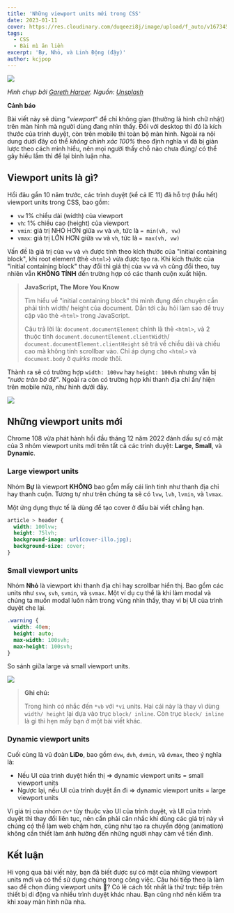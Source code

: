 ```yaml
---
title: 'Những viewport units mới trong CSS'
date: 2023-01-11
cover: https://res.cloudinary.com/duqeezi8j/image/upload/f_auto/v1673459845/ehkoo/photo-1472201248592-1241c92256ff.jpg
tags:
  - CSS
  - Bài mì ăn liền
excerpt: 'Bự, Nhỏ, và Linh Động (đậy)'
author: kcjpop
---
```


![](https://res.cloudinary.com/duqeezi8j/image/upload/f_auto/v1673459845/ehkoo/photo-1472201248592-1241c92256ff.jpg)

_Hình chụp bởi [Gareth Harper](https://unsplash.com/@garethharper). Nguồn: [Unsplash](https://unsplash.com/photos/yACpBcInUos)_

**Cảnh báo**

Bài viết này sẽ dùng "_viewport_" để chỉ không gian (thường là hình chữ nhật) trên màn hình mà người dùng đang nhìn thấy. Đối với desktop thì đó là kích thước của trình duyệt, còn trên mobile thì toàn bộ màn hình. Ngoài ra nội dung dưới đây có thể _không chính xác 100%_ theo định nghĩa vì đã bị giản lược theo cách mình hiểu, nên mọi người thấy chỗ nào chưa đúng/ có thể gây hiểu lầm thì để lại bình luận nha.

## Viewport units là gì?

Hồi đâu gần 10 năm trước, các trình duyệt (kể cả IE 11) đã hỗ trợ (hầu hết) viewport units trong CSS, bao gồm:

- `vw` 1% chiều dài (width) của viewport
- `vh`: 1% chiều cao (height) của viewport
- `vmin`: giá trị NHỎ HƠN giữa `vw` và `vh`, tức là `= min(vh, vw)`
- `vmax`: giá trị LỚN HƠN giữa `vw` và `vh`, tức là `= max(vh, vw)`

Vấn đề là giá trị của `vw` và `vh` được tính theo kích thước của "initial containing block", khi root element (thẻ `<html>`) vừa được tạo ra. Khi kích thước của "initial containing block" thay đổi thì giá thị của `vw` và `vh` cũng đổi theo, tuy nhiên vẫn **KHÔNG TÍNH** đến trường hợp có các thanh cuộn xuất hiện.

> **JavaScript, The More You Know**
>
> Tìm hiểu về "initial containing block" thì mình đụng đến chuyện cần phải tính width/ height của document. Dẫn tới câu hỏi làm sao để truy cập vào thẻ `<html>` trong JavaScript.
>
> Câu trả lời là: `document.documentElement` chính là thẻ `<html>`, và 2 thuộc tính `document.documentElement.clientWidth`/ `document.documentElement.clientHeight` sẽ trả về chiều dài và chiều cao mà không tính scrollbar vào. Chỉ áp dụng cho `<html>` và `document.body` ở _quirks mode_ thôi.

Thành ra sẽ có trường hợp `width: 100vw` hay `height: 100vh` nhưng vẫn bị _"nước tràn bờ đê"_. Ngoài ra còn có trường hợp khi thanh địa chỉ ẩn/ hiện trên mobile nữa, như hình dưới đây.

![](https://res.cloudinary.com/duqeezi8j/image/upload/f_auto/v1673460127/ehkoo/100vh_problem.png)

## Những viewport units mới

Chrome 108 vừa phát hành hồi đầu tháng 12 năm 2022 đánh dấu sự có mặt của 3 nhóm viewport units mới trên tất cả các trình duyệt: **Large**, **Small**, và **Dynamic**.

### Large viewport units

Nhóm **Bự** là viewport **KHÔNG** bao gồm mấy cái linh tinh như thanh địa chỉ hay thanh cuộn. Tương tự như trên chúng ta sẽ có `lvw`, `lvh`, `lvmin`, và `lvmax`.

Một ứng dụng thực tế là dùng để tạo cover ở đầu bài viết chẳng hạn.

```css
article > header {
  width: 100lvw;
  height: 75lvh;
  background-image: url(cover-illo.jpg);
  background-size: cover;
}
```

### Small viewport units

Nhóm **Nhỏ** là viewport khi thanh địa chỉ hay scrollbar hiển thị. Bao gồm các units như `svw`, `svh`, `svmin`, và `svmax`. Một ví dụ cụ thể là khi làm modal và chúng ta muốn modal luôn nằm trong vùng nhìn thấy, thay vì bị UI của trình duyệt che lại.

```css
.warning {
  width: 40em;
  height: auto;
  max-width: 100svh;
  max-height: 100svh;
}
```

So sánh giữa large và small viewport units.

![](https://res.cloudinary.com/duqeezi8j/image/upload/f_auto/v1673460156/ehkoo/714b4e4d-0d28-467c-9571-6946ab487e35_viewports2.jpg)

> **Ghi chú:**
>
> Trong hình có nhắc đến `*vb` với `*vi` units. Hai cái này là thay vì dùng `width/ height` lại dựa vào trục `block/ inline`. Còn trục `block/ inline` là gì thì hẹn mấy bạn ở một bài viết khác.

### Dynamic viewport units

Cuối cùng là vũ đoàn **LiDo**, bao gồm `dvw`, `dvh`, `dvmin`, và `dvmax`, theo ý nghĩa là:

- Nếu UI của trình duyệt hiển thị => dynamic viewport units = small viewport units
- Ngược lại, nếu UI của trình duyệt ẩn đi => dynamic viewport units = large viewport units

Vì giá trị của nhóm `dv*` tùy thuộc vào UI của trình duyệt, và UI của trình duyệt thì thay đổi liên tục, nên cần phải cân nhắc khi dùng các giá trị này vì chúng có thể làm web chậm hơn, cũng như tạo ra chuyển động (animation) không cần thiết làm ảnh hưởng đến những người nhạy cảm về tiền đình.

## Kết luận

Hi vọng qua bài viết này, bạn đã biết được sự có mặt của những viewport units mới và có thể sử dụng chúng trong công việc. Câu hỏi tiếp theo là làm sao để chọn đúng viewport units 🤔? Có lẽ cách tốt nhất là thử trực tiếp trên thiết bị di động và nhiều trình duyệt khác nhau. Bạn cũng nhớ nên kiểm tra khi xoay màn hình nữa nha.
